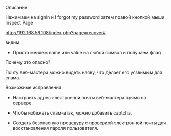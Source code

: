 Описание

Нажимаем на signin  и I forgot my password затем правой кнопкой мыши Inspect Page

http://192.168.56.108/index.php?page=recover#

видим

<input type="hidden" name="mail" value="webmaster@borntosec.com" maxlength="15">

- Просто меняем name  или value на любой символ и получаем флаг/

Почему это опасно?

Почту веб-мастера можно видеть наяву, что делает его уязвимым для спама. 

Возможные исправления

* Настроить адрес электронной почты веб-мастера прямо на сервере.

* Чтобы избежать спам-атак, можно добавить captcha.

* Создать безопасную процедуру с проверкой электронной почты для восстановления пароля пользователя.